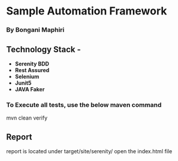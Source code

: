# Sample Automation Framework

### By Bongani Maphiri

## Technology Stack -
- **Serenity BDD** 
- **Rest Assured**
- **Selenium**
- **Junit5**
- **JAVA Faker**


### To Execute all tests, use the below maven command

mvn clean verify

## Report

report is located under target/site/serenity/ open the index.html file
